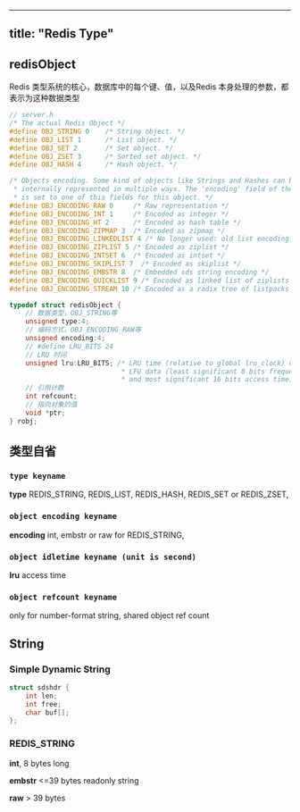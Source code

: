 
---
title: "Redis Type"
---

## redisObject

Redis 类型系统的核心，数据库中的每个键、值，以及Redis 本身处理的参数，都表示为这种数据类型

```c
// server.h
/* The actual Redis Object */
#define OBJ_STRING 0    /* String object. */
#define OBJ_LIST 1      /* List object. */
#define OBJ_SET 2       /* Set object. */
#define OBJ_ZSET 3      /* Sorted set object. */
#define OBJ_HASH 4      /* Hash object. */

/* Objects encoding. Some kind of objects like Strings and Hashes can be
 * internally represented in multiple ways. The 'encoding' field of the object
 * is set to one of this fields for this object. */
#define OBJ_ENCODING_RAW 0     /* Raw representation */ 						// 编码为字符串
#define OBJ_ENCODING_INT 1     /* Encoded as integer */ 						// 编码为整数
#define OBJ_ENCODING_HT 2      /* Encoded as hash table */					// 编码为哈希表
#define OBJ_ENCODING_ZIPMAP 3  /* Encoded as zipmap */
#define OBJ_ENCODING_LINKEDLIST 4 /* No longer used: old list encoding. */
#define OBJ_ENCODING_ZIPLIST 5 /* Encoded as ziplist */							// 编码为压缩列表
#define OBJ_ENCODING_INTSET 6  /* Encoded as intset */							// 编码为整数集合
#define OBJ_ENCODING_SKIPLIST 7  /* Encoded as skiplist */					// 编码为跳跃表
#define OBJ_ENCODING_EMBSTR 8  /* Embedded sds string encoding */
#define OBJ_ENCODING_QUICKLIST 9 /* Encoded as linked list of ziplists */
#define OBJ_ENCODING_STREAM 10 /* Encoded as a radix tree of listpacks */

typedef struct redisObject {
    // 数据类型，OBJ_STRING等
    unsigned type:4;
    // 编码方式，OBJ_ENCODING_RAW等
    unsigned encoding:4;
    // #define LRU_BITS 24
    // LRU 时间	
    unsigned lru:LRU_BITS; /* LRU time (relative to global lru_clock) or
                            * LFU data (least significant 8 bits frequency
                            * and most significant 16 bits access time). */
    // 引用计数 
    int refcount;
    // 指向对象的值
    void *ptr;
} robj;
```

## 类型自省

### `type keyname`

**type** REDIS_STRING, REDIS_LIST, REDIS_HASH, REDIS_SET or REDIS_ZSET, 

### `object encoding keyname`

**encoding** int, embstr or raw for REDIS_STRING, 

### `object idletime keyname (unit is second)`

**lru** access time

### `object refcount keyname`

only for number-format string, shared object ref count

## String

### Simple Dynamic String

```c
struct sdshdr {
    int len;
    int free;
    char buf[];
};
```

### REDIS_STRING

**int**, 8 bytes long

**embstr** <=39 bytes readonly string

**raw** > 39 bytes

